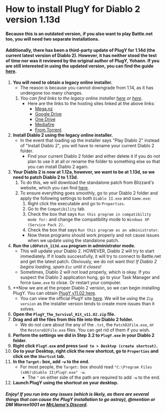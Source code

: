 # How to install PlugY for Diablo 2 version 1.13d


#### Because this is an outdated version, if you also want to play Battle.net too, you will need two separate installations.

#### Additionally, there has been a third-party update of PlugY for 1.14d (the current latest version of Diablo 2). However, it has neither stood the test of time nor was it reviewed by the original author of PlugY, Yohann. If you are still interested in using the updated version, you can find the guide [here](https://github.com/Warren1001/MrLlamaSCStreamInfo/blob/master/PlugY1.14InstallGuide.md).


1. **You will need to obtain a legacy online installer.**
	- The reason is because you cannot downgrade from 1.14, as it has undergone too many changes.
	1. *You can find links to the legacy online installer [here](https://www.reddit.com/r/pathofdiablo/comments/4b48oz/how_to_download_and_install_version_113/d160fdh/) or [here](https://www.reddit.com/r/slashdiablo/wiki/index/setup)*.
		- Here are the links to the hosting sites linked at the above links:
			- [Mega.nz](https://mega.nz/#!e9thyD6A!ExGJuZUtvRJ2c8DrxSL0ihCouh-ARbdVxODXIqVt3dc)
			- [Google Drive](https://drive.google.com/file/d/0BwtmRlAuN2x8X2FoWmhoR2pWQ2s/view)
			- [One Drive](https://onedrive.live.com/redir?resid=C9512C8BBA34920C!1795&authkey=!AHKYNghIssoWWVs&ithint=file%2czip)
			- [Mediafire](http://www.mediafire.com/file/51r3c5s6hezsruz/DiabloII_113c_Installer.zip/file)
			- [From Torrent](https://cdn.discordapp.com/attachments/157962768534863872/160784109642186753/DiabloII_113c_Installer.zip.torrent)
2. **Install Diablo 2 using the legacy online installer.**
	- In the event that loading up the installer says "Play Diablo 2" instead of "Install Diablo 2", you will have to rename your current Diablo 2 folder.
		- Find your current Diablo 2 folder and either delete it if you do not plan to use it at all or rename the folder to something else so that you can install Diablo 2 again.
3. **Your Diablo 2 is now at 1.12a, however, we want to be at 1.13d, so we need to patch Diablo 2 to 1.13d.**
	1. To do this, we will download the standalone patch from Blizzard's website, which you can find [here](http://ftp.blizzard.com/pub/diablo2exp/patches/PC/LODPatch_113d.exe).
	2. To ensure everything goes smoothly, go to your Diablo 2 folder and apply the following settings to both `Diablo II.exe` and `Game.exe`:
		1. Right click the executable and go to `Properties`.
		2. Go to the `Compatibility` tab.
		3. Check the box that says `Run this program in compatibility mode for:` and change the compatibility mode to `Windows XP (Service Pack 2)`.
		4. Check the box that says `Run this program as an administrator`.
		- Now these programs should work properly and not cause issues when we update using the standalone patch.
4. **Run the `LODPatch_113d.exe` program in administrator mode.**
	- This will update your Diablo 2. HOWEVER, Diablo 2 will try to start immediately. If it loads successfully, it will try to connect to Battle.net and get the latest patch. Obviously, we do not want this! *If Diablo 2 begins loading, spam `Esc` until it closes!*
	- Sometimes, Diablo 2 will not load properly, which is okay. If you suspect the Diablo 2 application hung, go to your Task Manager and force `Game.exe` to close. Or restart your computer.
5. **Now we are at the proper Diablo 2 version, so we can begin installing PlugY. You can obtain [PlugY v11.02 here](http://plugy.free.fr/PlugY_The_Survival_Kit_v11.02.zip).
	- You can view the official PlugY site [here](http://plugy.free.fr/en/index.html). We will be using the `Zip version` as the installer version tends to create more issues than it solves.
6. **Open the `PlugY_The_Survival_Kit_v11.02.zip` file.**
7. **Drag and all the files from this file into the Diablo 2 folder.**
	- We do not care about the any of the `.txt`, the `PatchD2File.exe`, or the `RestoreD2File.exe` files. You can get rid of them if you wish.
8. **Perform the settings we did in Step 3.2 to `PlugY.exe` in your Diablo 2 folder.**
9. **Right click `PlugY.exe` and press `Send to > Desktop (create shortcut)`.**
10. **Go to your Desktop, right click the new shortcut, go to `Properties` and click on the `Shortcut` tab.**
11. **In the `Target:` box, add `-w` to the end.**
	- For most people, the `Target:` box should read `"C:\Program Files (x86)\Diablo II\PlugY.exe" -w`.
		- The `"` on either side of the path are required to add `-w` to the end.
12. **Launch PlugY using the shortcut on your desktop.**

##### Enjoy! If you run into any issues (which is likely, as there are several things that can cause the PlugY installation to go astray), @mention or DM Warren1001 on [MrLlama's Discord](https://discord.gg/BePVw9e).	
